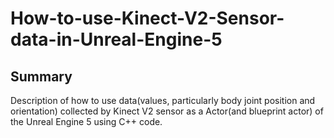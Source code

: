 # How-to-use-Kinect-V2-Sensor-data-in-Unreal-Engine-5

## Summary
Description of how to use data(values, particularly body joint position and orientation) collected by Kinect V2 sensor as a Actor(and blueprint actor) of the Unreal Engine 5 using C++ code.

